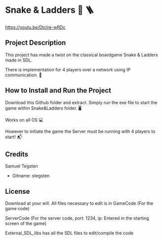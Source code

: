 # Snake & Ladders :snake: :ladder:

https://youtu.be/DtcIre-wRDc 

## Project Description

This project has made a twist on the classical boardgame Snake & Ladders made in SDL.

There is implementation for 4 players over a network using IP communication. :satellite:

## How to Install and Run the Project

Download this Github folder and extract. Simply run the exe file to start the game within Snake&Ladders folder. :desktop_computer:

Works on all OS :computer:

However to initiate the game the Server must be running with 4 players to start! :mailbox_with_mail:

## Credits

Samuel Tegsten

- Gitname: stegsten 

## License

Download at your will. All files necessary to edit is in GameCode (For the game code)

ServerCode (For the server code, port: 1234, ip: Entered in the starting screen of the game)

External_SDL_libs has all the SDL files to edit/compile the code
